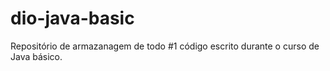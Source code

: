 # dio-java-basic
Repositório de armazanagem de todo #1 código escrito durante o curso de Java básico.
